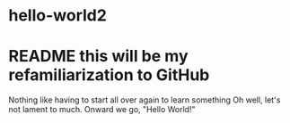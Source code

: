 # hello-world2
# README this will be my refamiliarization to GitHub

Nothing like having to start all over again to learn something
Oh well, let's not lament to much.
Onward we go, "Hello World!"
